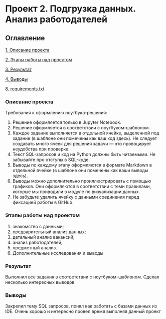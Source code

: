 #  Проект 2. Подгрузка данных. Анализ работодателей

## Оглавление
[1. Описание проекта](https://github.com/iampeterpanda/sf_data_science/tree/main/Project_2_%D0%BF%D0%BE%D0%B4%D0%B3%D1%80%D1%83%D0%B7%D0%BA%D0%B0_%D0%B4%D0%B0%D0%BD%D0%BD%D1%8B%D1%85#%D0%BE%D0%BF%D0%B8%D1%81%D0%B0%D0%BD%D0%B8%D0%B5-%D0%BF%D1%80%D0%BE%D0%B5%D0%BA%D1%82%D0%B0)

[2. Этапы работы над проектом](https://github.com/iampeterpanda/sf_data_science/tree/main/Project_2_%D0%BF%D0%BE%D0%B4%D0%B3%D1%80%D1%83%D0%B7%D0%BA%D0%B0_%D0%B4%D0%B0%D0%BD%D0%BD%D1%8B%D1%85#%D1%8D%D1%82%D0%B0%D0%BF%D1%8B-%D1%80%D0%B0%D0%B1%D0%BE%D1%82%D1%8B-%D0%BD%D0%B0%D0%B4-%D0%BF%D1%80%D0%BE%D0%B5%D0%BA%D1%82%D0%BE%D0%BC)

[3. Результат](https://github.com/iampeterpanda/sf_data_science/tree/main/Project_2_%D0%BF%D0%BE%D0%B4%D0%B3%D1%80%D1%83%D0%B7%D0%BA%D0%B0_%D0%B4%D0%B0%D0%BD%D0%BD%D1%8B%D1%85#%D1%80%D0%B5%D0%B7%D1%83%D0%BB%D1%8C%D1%82%D0%B0%D1%82)

[4. Выводы](https://github.com/iampeterpanda/sf_data_science/tree/main/Project_2_%D0%BF%D0%BE%D0%B4%D0%B3%D1%80%D1%83%D0%B7%D0%BA%D0%B0_%D0%B4%D0%B0%D0%BD%D0%BD%D1%8B%D1%85#%D0%B2%D1%8B%D0%B2%D0%BE%D0%B4%D1%8B)

[8. requirements.txt](https://github.com/iampeterpanda/sf_data_science/blob/main/Project_2_%D0%BF%D0%BE%D0%B4%D0%B3%D1%80%D1%83%D0%B7%D0%BA%D0%B0_%D0%B4%D0%B0%D0%BD%D0%BD%D1%8B%D1%85/requirements.txt)

### Описание проекта
Требования к оформлению ноутбука-решения:

1. Решение оформляется только в Jupyter Notebook.
2. Решение оформляется в соответствии с ноутбуком-шаблоном.
3. Каждое задание выполняется в отдельной ячейке, выделенной под задание (в шаблоне они помечены как ваш код здесь). Не следует создавать много ячеек для решения задачи — это провоцирует неудобства при проверке.
4. Текст SQL-запросов и код на Python должны быть читаемыми. Не забывайте про отступы в SQL-коде.
5. Выводы по каждому этапу оформляются в формате Markdown в отдельной ячейке (в шаблоне они помечены как ваши выводы здесь).
6. Выводы можно дополнительно проиллюстрировать с помощью графиков. Они оформляются в соответствии с теми правилами, которые мы приводили в модуле по визуализации данных.
7. Не забудьте удалить ячейку с данными соединения перед фиксацией работы в GitHub.

### Этапы работы над проектом
1. знакомство с данными;
2. предварительный анализ данных;
3. детальный анализ вакансий;
4. анализ работодателей;
5. предметный анализ.
6. Дополнительные исследования и выводы

### Результат
Выполнил все задания в соответствии с ноутбуком-шаблоном. Сделал несколько интересных выводов
### Выводы
Закрепил тему SQL запросов, понял как работать с базами данных из IDE. Очень хорошо и интересно провел время выполняя данный проект
